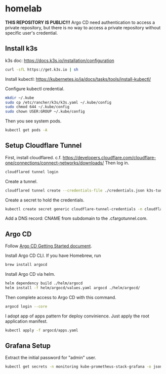 # homelab

**THIS REPOSITORY IS PUBLIC!!!**
Argo CD need authentication to access a private repository, but there is no way to access a private repository without specific user's credential.

## Install k3s
k3s doc: https://docs.k3s.io/installation/configuration
```bash
curl -sfL https://get.k3s.io | sh
```

Install kubectl: https://kubernetes.io/ja/docs/tasks/tools/install-kubectl/

Configure kubectl credential.
```bash
mkdir ~/.kube
sudo cp /etc/rancher/k3s/k3s.yaml ~/.kube/config
sudo chmod 644 ~/.kube/config
sudo chown USER:GROUP ~/.kube/config
```

Then you see system pods.
```bash
kubectl get pods -A
```

## Setup Cloudflare Tunnel
First, install cloudflared. c.f. https://developers.cloudflare.com/cloudflare-one/connections/connect-networks/downloads/
Then log in.
```bash
cloudflared tunnel login
```

Create a tunnel.
```bash
cloudflared tunnel create --credentials-file ./credentials.json k3s-tunnel
```

Create a secret to hold the credentials.
```bash
kubectl create secret generic cloudflare-tunnel-credentials -n cloudflare --from-file=credentials.json=credentials.json
```

Add a DNS record: CNAME from subdomain to the <tunnelID>.cfargotunnel.com.

## Argo CD
Follow [Argo CD Getting Started document](https://argo-cd.readthedocs.io/en/stable/getting_started/#2-download-argo-cd-cli).

Install Argo CD CLI.
If you have Homebrew, run
```bash
brew install argocd
```

Install Argo CD via helm.
```bash
helm dependency build ./helm/argocd
helm install -f helm/argocd/values.yaml argocd ./helm/argocd/
```

Then complete access to Argo CD with this command.
```bash
argocd login --core
```

I adopt app of apps pattern for deploy convinience. Just apply the root application manifest.
```bash
kubectl apply -f argocd/apps.yaml
```

## Grafana Setup
Extract the initial password for "admin" user.
```bash
kubectl get secrets -n monitoring kube-prometheus-stack-grafana -o jsonpath="{.data.admin-password}" | base64 --decode
```
